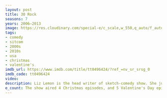 ```yaml
---
layout: post
title: 30 Rock
seasons: 7
years: 2006–2013
image: https://res.cloudinary.com/special-e/c_scale,w_550,q_auto/f_auto/Series%20posters/30_Rock.png
tags: 
- comedy
- sitcom
- 2000s
- 2010s
- usa
- christmas
- valentine's
imdb_url: https://www.imdb.com/title/tt0496424/?ref_=nv_sr_srsg_0
imdb_code: tt0496424
video: 
description: Liz Lemon is the head writer of sketch-comedy show. She juggles a new arrogant boss, a crazy star, and the show's success without losing her mind.
e_count: The show aired 4 Christmas episodes, and 5 Valentine's Day episodes.
---
```

